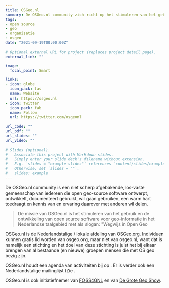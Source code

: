 ```yaml
---
title: OSGeo.nl
summary: De OSGeo.nl community zich richt op het stimuleren van het gebruik en ontwikkeling van open source software voor geo-informatie in het Nederlandse taalgebied.
tags:
- open source
- geo
- organisatie
- osgeo
date: "2021-09-19T00:00:00Z"

# Optional external URL for project (replaces project detail page).
external_link: ""

image:
  focal_point: Smart

links:
- icon: globe
  icon_pack: fas
  name: Website
  url: https://osgeo.nl
- icon: twitter
  icon_pack: fab
  name: Follow
  url: https://twitter.com/osgeonl
  
url_code: ""
url_pdf: ""
url_slides: ""
url_video: ""

# Slides (optional).
#   Associate this project with Markdown slides.
#   Simply enter your slide deck's filename without extension.
#   E.g. `slides = "example-slides"` references `content/slides/example-slides.md`.
#   Otherwise, set `slides = ""`.
#   slides: example
---
```


De OSGeo.nl community is een niet scherp afgebakende, los-vaste gemeenschap van iedereen die open geo-source software ontwerpt, ontwikkelt, documenteert gebruikt, wil gaan gebruiken, een warm hart toedraagt en kennis van en ervaring daarover met anderen wil delen.

> De missie van OSGeo.nl is het stimuleren van het gebruik en de ontwikkeling van open source software voor geo-informatie in het Nederlandse taalgebied met als slogan: "Wegwijs in Open Geo

OSGeo.nl is de Nederlandstalige / lokale afdeling van OSGeo.org. Individuen kunnen gratis lid worden van osgeo.org, maar niet van osgeo.nl, want dat is namelijk een stichting en het doel van deze stichting is juist het bij elkaar brengen van al bestaande (en nieuwe) groepen mensen die met OS geo bezig zijn.

OSGeo.nl houdt een agenda van activiteiten bij op [](https://www.meetup.com/nl-NL/OSGeoNL/). Er is verder ook een Nederlandstalige mailinglijst (Zie [](https://lists.osgeo.org/mailman/listinfo/dutch). 

OSGeo.nl is ook initiatiefnemer van [FOSS4GNL](https://foss4g.nl/) en van [De Grote Geo Show](https://tv.osgeo.nl/).
